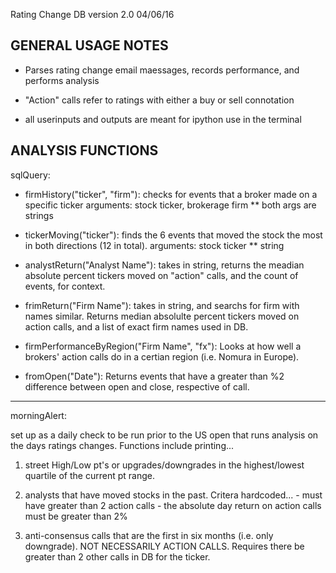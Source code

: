 Rating Change DB                    version 2.0   04/06/16


GENERAL USAGE NOTES
-------------------


- Parses rating change email maessages, records performance, and performs analysis

- "Action" calls refer to ratings with either a buy or sell connotation

- all userinputs and outputs are meant for ipython use in the terminal



ANALYSIS FUNCTIONS
------------------

sqlQuery:

- firmHistory("ticker", "firm"): checks for events that a broker made on a specific ticker
		arguments: stock ticker, brokerage firm
		** both args are strings

- tickerMoving("ticker"):  finds the 6 events that moved the stock the most in both directions (12 in total).
		arguments: stock ticker
		** string

- analystReturn("Analyst Name"):  takes in string, returns the meadian absolute percent tickers moved on "action" calls, and the count of events, for context.

- frimReturn("Firm Name"):  takes in string, and searchs for firm with names similar.  Returns median absolulte percent tickers moved on action calls, and a list of exact firm names used in DB.

- firmPerformanceByRegion("Firm Name", "fx"):  Looks at how well a brokers' action calls do in a certian region (i.e. Nomura in Europe).

- fromOpen("Date"):  Returns events that have a greater than %2 difference between open and close, respective of call. 

		
---

morningAlert:

set up as a daily check to be run prior to the US open that runs analysis on the days ratings changes.  Functions include printing...

1. street High/Low pt's or upgrades/downgrades in the highest/lowest quartile of the current pt range.

2.  analysts that have moved stocks in the past.  Critera hardcoded...
    	 	  - must have greater than 2 action calls
		  - the absolute day return on action calls must be greater than 2%
3.  anti-consensus calls that are the first in six months (i.e. only downgrade).  NOT NECESSARILY ACTION CALLS.  Requires there be greater than 2 other calls in DB for the ticker.

		  
